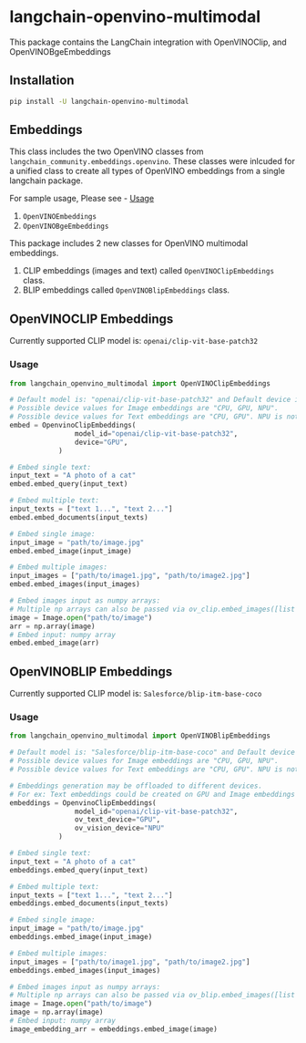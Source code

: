 # langchain-openvino-multimodal

This package contains the LangChain integration with OpenVINOClip, and OpenVINOBgeEmbeddings

## Installation

```bash
pip install -U langchain-openvino-multimodal
```

## Embeddings

This class includes the two OpenVINO classes from `langchain_community.embeddings.openvino`. These classes were inlcuded for a unified class to create all types of OpenVINO embeddings from a single langchain package. 

For sample usage, Please see - [Usage](https://python.langchain.com/docs/integrations/text_embedding/openvino/)
1. `OpenVINOEmbeddings`
2. `OpenVINOBgeEmbeddings`

This package includes 2 new classes for OpenVINO multimodal embeddings.

1. CLIP embeddings (images and text) called `OpenVINOClipEmbeddings` class.
2. BLIP embeddings called `OpenVINOBlipEmbeddings` class.

## OpenVINOCLIP Embeddings

Currently supported CLIP model is: `openai/clip-vit-base-patch32`

### Usage

```python
from langchain_openvino_multimodal import OpenVINOClipEmbeddings

# Default model is: "openai/clip-vit-base-patch32" and Default device is GPU.
# Possible device values for Image embeddings are "CPU, GPU, NPU".
# Possible device values for Text embeddings are "CPU, GPU". NPU is not supported.
embed = OpenvinoClipEmbeddings(
                model_id="openai/clip-vit-base-patch32",
                device="GPU",
            )

# Embed single text:
input_text = "A photo of a cat"
embed.embed_query(input_text)

# Embed multiple text:
input_texts = ["text 1...", "text 2..."]
embed.embed_documents(input_texts)

# Embed single image:
input_image = "path/to/image.jpg"
embed.embed_image(input_image)

# Embed multiple images:
input_images = ["path/to/image1.jpg", "path/to/image2.jpg"]
embed.embed_images(input_images)

# Embed images input as numpy arrays:
# Multiple np arrays can also be passed via ov_clip.embed_images([list of images as numpy arrays])
image = Image.open("path/to/image")
arr = np.array(image)
# Embed input: numpy array
embed.embed_image(arr)
```

## OpenVINOBLIP Embeddings

Currently supported CLIP model is: `Salesforce/blip-itm-base-coco`

### Usage

```python
from langchain_openvino_multimodal import OpenVINOBlipEmbeddings

# Default model is: "Salesforce/blip-itm-base-coco" and Default device is GPU.
# Possible device values for Image embeddings are "CPU, GPU, NPU".
# Possible device values for Text embeddings are "CPU, GPU". NPU is not supported.

# Embeddings generation may be offloaded to different devices.
# For ex: Text embeddings could be created on GPU and Image embeddings on an NPU if available.
embeddings = OpenvinoClipEmbeddings(
                model_id="openai/clip-vit-base-patch32",
                ov_text_device="GPU",
                ov_vision_device="NPU"
            )

# Embed single text:
input_text = "A photo of a cat"
embeddings.embed_query(input_text)

# Embed multiple text:
input_texts = ["text 1...", "text 2..."]
embeddings.embed_documents(input_texts)

# Embed single image:
input_image = "path/to/image.jpg"
embeddings.embed_image(input_image)

# Embed multiple images:
input_images = ["path/to/image1.jpg", "path/to/image2.jpg"]
embeddings.embed_images(input_images)

# Embed images input as numpy arrays:
# Multiple np arrays can also be passed via ov_blip.embed_images([list of images as numpy arrays])
image = Image.open("path/to/image")
image = np.array(image)
# Embed input: numpy array
image_embedding_arr = embeddings.embed_image(image)
```